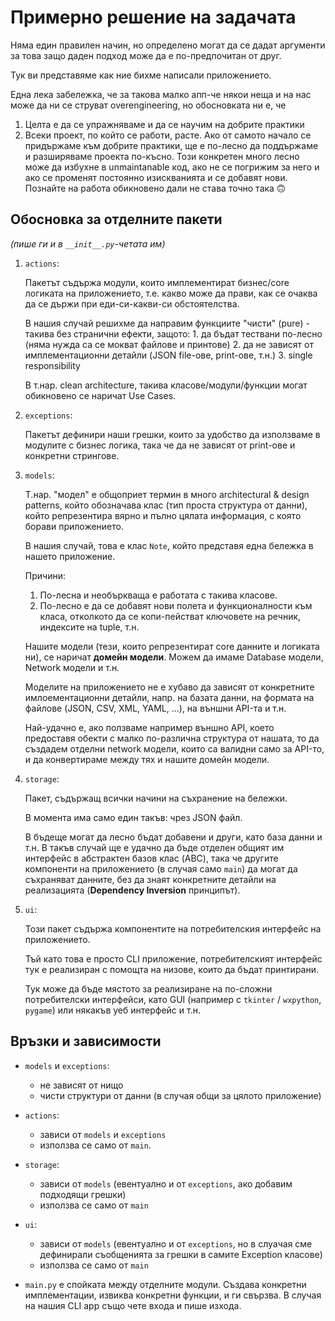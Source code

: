 # Примерно решение на задачата

Няма един правилен начин, но определено могат да се дадат аргументи за това защо даден подход може да е по-предпочитан от друг.

Тук ви представяме как ние бихме написали приложението.

Една лека забележка, че за такова малко апп-че някои неща и на нас може да ни се струват overengineering, но обосновката ни е, че 

1. Целта е да се упражняваме и да се научим на добрите практики
2. Всеки проект, по който се работи, расте. Aко от самото начало се придържаме към добрите практики, ще е по-лесно да поддържаме и разширяваме проекта по-късно. Този конкретен много лесно може да избухне в unmaintanable код, ако не се погрижим за него и ако се променят постоянно изискванията и се добавят нови. Познайте на работа обикновено дали не става точно така 🙃


## Обосновка за отделните пакети

*(пише ги и в `__init__.py`-четата им)*

1. `actions`:

    Пакетът съдържа модули, които имплементират бизнес/core логиката на приложението,
т.е. какво може да прави, как се очаква да се държи при еди-си-какви-си обстоятелства.

    В нашия случай решихме да направим функциите "чисти" (pure) - такива без странични ефекти,
    защото:
        1. да бъдат тествани по-лесно (няма нужда са се мокват файлове и принтове)
        2. да не зависят от имплементационни детайли (JSON file-ове, print-ове, т.н.)
        3. single responsibility

    В т.нар. clean architecture, такива класове/модули/функции могат обикновено се наричат Use Cases.

2. `exceptions`:

    Пакетът дефинири наши грешки, които за удобство да използваме в модулите с бизнес логика, така че да не зависят от print-ове и конкретни стрингове.

3. `models`:

    Т.нар. "модел" е общоприет термин в много architectural & design patterns,
    който обозначава клас (тип проста структура от данни),
    който репрезентира вярно и пълно цялата информация, с която борави приложението.

    В нашия случай, това е клас `Note`, който представя една бележка в нашето приложение.

    Причини:

    1. По-лесна и необъркваща е работата с такива класове.
    2. По-лесно е да се добавят нови полета и функционалности към класа, отколкото да се копи-пействат ключовете на речник, индексите на tuple, т.н.

    Нашите модели (тези, които репрезентират core данните и логиката ни), 
    се наричат **домейн модели**. Можем да имаме Database модели, Network модели и т.н.

    Моделите на приложението не е хубаво да зависят от конкретните имлоементационни детайли, 
    напр. на базата данни,
        на формата на файлове (JSON, CSV, XML, YAML, ...),
        на външни API-та и т.н.
    
    Най-удачно е, ако ползваме например външно API, което предоставя обекти с малко по-различна структура от нашата,
    то да създадем отделни network модели, които са валидни само за API-то, 
    и да конвертираме между тях и нашите домейн модели.

4. `storage`:

    Пакет, съдържащ всички начини на съхранение на бележки.

    В момента има само един такъв: чрез JSON файл.

    В бъдеще могат да лесно бъдат добавени и други, като база данни и т.н.
    В такъв случай ще е удачно да бъде отделен общият им интерфейс в абстрактен базов клас (ABC),
    така че другите компоненти на приложението (в случая само `main`) да могат да съхраняват данните,
    без да знаят конкретните детайли на реализацията (**Dependency Inversion** принципът).

5. `ui`:

    Този пакет съдържа компонентите на потребителския интерфейс на приложението.

    Тъй като това е просто CLI приложение,
    потребителският интерфейс тук е реализиран с помощта на низове, които да бъдат принтирани.

    Тук може да бъде мястото за реализиране на по-сложни потребителски интерфейси,
    като GUI (например с `tkinter` / `wxpython`, `pygame`) или някакъв уеб интерфейс и т.н.


## Връзки и зависимости


* `models` и `exceptions`:
    * не зависят от нищо
    * чисти структури от данни (в случая общи за цялото приложение)

* `actions`:
    * зависи от `models` и `exceptions`
    * използва се само от `main`.

* `storage`:
    * зависи от `models` (евентуално и от `exceptions`, ако добавим подходящи грешки)
    * използва се само от `main`

* `ui`:
    * зависи от `models` (евентуално и от `exceptions`, но в слуачая сме дефинирали съобщенията за грешки в самите Exception класове)
    * използва се само от `main`

* `main.py` е спойката между отделните модули. Създава конкретни имплементации, извиква конкретни функции, и ги свързва. В случая на нашия CLI app също чете входа и пише изхода.
